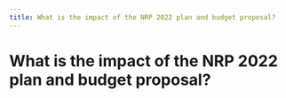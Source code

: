 ```yaml
---
title: What is the impact of the NRP 2022 plan and budget proposal?
---
```


# What is the impact of the NRP 2022 plan and budget proposal?
